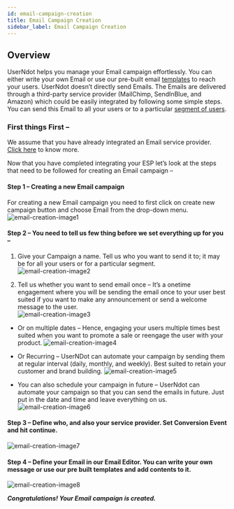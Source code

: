 ```yaml
---
id: email-campaign-creation
title: Email Campaign Creation
sidebar_label: Email Campaign Creation
---
```

## Overview

UserNdot helps you manage your Email campaign effortlessly. You can either write your own Email or use our pre-built email [templates](/d/docs/fundamentals/templates) to reach your users. UserNdot doesn’t directly send Emails. The Emails are delivered through a third-party service provider (MailChimp, SendInBlue, and Amazon) which could be easily integrated by following some simple steps. You can send this Email to all your users or to a particular [segment of users](/d/docs/fundamentals/segments).

### First things First –
We assume that you have already integrated an Email service provider. [Click here](/d/docs/fundamentals/integrationOfEmail) to know more.

Now that you have completed integrating your ESP let’s look at the steps that need to be followed for creating an Email campaign – 

#### Step 1 – Creating a new Email campaign
For creating a new Email campaign you need to first click on create new campaign button and choose Email from the drop-down menu.
![email-creation-image1](/d/img/EmailCampaignCreation/Email-Campaign-Creation-1.png)

#### Step 2 – You need to tell us few thing before we set everything up for you –
    
1.   Give your Campaign a name. Tell us who you want to send it to; it may be for all your users or for a particular segment.
![email-creation-image2](/d/img/EmailCampaignCreation/Email-Campaign-Creation-2.png)

2.  Tell us whether you want to send email once – It’s a onetime engagement where you will be sending the email once to your user best suited if you want to make any announcement or send a welcome message to the user.      
![email-creation-image3](/d/img/EmailCampaignCreation/Email-Campaign-Creation-3.png)

* Or on multiple dates – Hence, engaging your users multiple times best suited when you want to promote a sale or reengage the user with your product.
![email-creation-image4](/d/img/EmailCampaignCreation/Email-Campaign-Creation-4.png)

* Or Recurring – UserNDot can automate your campaign by sending them at regular interval (daily, monthly, and weekly). Best suited to retain your customer and brand building.
![email-creation-image5](/d/img/EmailCampaignCreation/Email-Campaign-Creation-5.png)

* You can also schedule your campaign in future – UserNdot can automate your campaign so that you can send the emails in future. Just put in the date and time and leave everything on us.
![email-creation-image6](/d/img/EmailCampaignCreation/Email-Campaign-Creation-6.png)

#### Step 3 – Define who, and also your service provider. Set Conversion Event and hit continue. 
![email-creation-image7](/d/img/EmailCampaignCreation/Email-Campaign-Creation-7.png)

#### Step 4 – Define your Email in our Email Editor. You can write your own message or use our pre built templates and add contents to it.
![email-creation-image8](/d/img/EmailCampaignCreation/Email-Campaign-Creation-8.png)

***Congratulations! Your Email campaign is created.***